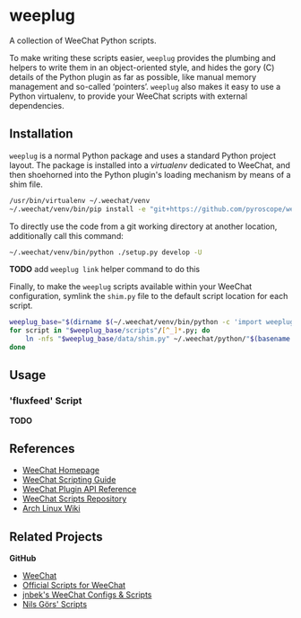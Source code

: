 # weeplug

A collection of WeeChat Python scripts.

To make writing these scripts easier, `weeplug` provides the plumbing and helpers to
write them in an object-oriented style, and hides the gory (C) details of the Python plugin
as far as possible, like manual memory management and so-called ‘pointers’.
`weeplug` also makes it easy to use a Python virtualenv,
to provide your WeeChat scripts with external dependencies.


## Installation

`weeplug` is a normal Python package and uses a standard Python project layout. The package is
installed into a *virtualenv* dedicated to WeeChat, and then shoehorned into the Python plugin's
loading mechanism by means of a shim file.

```sh
/usr/bin/virtualenv ~/.weechat/venv
~/.weechat/venv/bin/pip install -e "git+https://github.com/pyroscope/weeplug.git#egg=weeplug"
```

To directly use the code from a git working directory at another location, additionally call this command:

```sh
~/.weechat/venv/bin/python ./setup.py develop -U
```

**TODO** add `weeplug link` helper command to do this

Finally, to make the `weeplug` scripts available within your WeeChat configuration, symlink the `shim.py` file
to the default script location for each script.

```sh
weeplug_base="$(dirname $(~/.weechat/venv/bin/python -c 'import weeplug; print weeplug.__file__'))"
for script in "$weeplug_base/scripts"/[^_]*.py; do
    ln -nfs "$weeplug_base/data/shim.py" ~/.weechat/python/"$(basename $script)"
done
```


## Usage

### 'fluxfeed' Script

**TODO**


## References

 * [WeeChat Homepage](http://weechat.org/)
 * [WeeChat Scripting Guide](http://weechat.org/files/doc/devel/weechat_scripting.en.html)
 * [WeeChat Plugin API Reference](http://weechat.org/files/doc/devel/weechat_plugin_api.en.html)
 * [WeeChat Scripts Repository](http://weechat.org/scripts/)
 * [Arch Linux Wiki](https://wiki.archlinux.org/index.php/WeeChat)


## Related Projects

**GitHub**

 * [WeeChat](https://github.com/weechat/weechat)
 * [Official Scripts for WeeChat](https://github.com/weechat/scripts)
 * [jnbek's WeeChat Configs & Scripts](https://github.com/jnbek/_weechat)
 * [Nils Görs' Scripts](https://github.com/weechatter/weechat-scripts)

